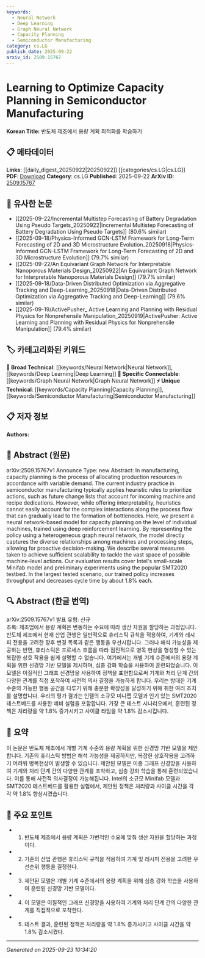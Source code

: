 ```yaml
---
keywords:
  - Neural Network
  - Deep Learning
  - Graph Neural Network
  - Capacity Planning
  - Semiconductor Manufacturing
category: cs.LG
publish_date: 2025-09-22
arxiv_id: 2509.15767
---
```


<!-- KEYWORD_LINKING_METADATA:
{
  "processed_timestamp": "2025-09-23T10:34:20.432488",
  "vocabulary_version": "1.0",
  "selected_keywords": [
    "Neural Network",
    "Deep Learning",
    "Graph Neural Network",
    "Capacity Planning",
    "Semiconductor Manufacturing"
  ],
  "rejected_keywords": [],
  "similarity_scores": {
    "Neural Network": 0.78,
    "Deep Learning": 0.8,
    "Graph Neural Network": 0.85,
    "Capacity Planning": 0.82,
    "Semiconductor Manufacturing": 0.79
  },
  "extraction_method": "AI_prompt_based",
  "budget_applied": true,
  "candidates_json": {
    "candidates": [
      {
        "surface": "neural network-based model",
        "canonical": "Neural Network",
        "aliases": [
          "neural network model",
          "NN model"
        ],
        "category": "broad_technical",
        "rationale": "Neural networks are central to the paper's approach and connect to a wide range of related research.",
        "novelty_score": 0.45,
        "connectivity_score": 0.88,
        "specificity_score": 0.65,
        "link_intent_score": 0.78
      },
      {
        "surface": "deep reinforcement learning",
        "canonical": "Deep Learning",
        "aliases": [
          "DRL",
          "deep RL"
        ],
        "category": "broad_technical",
        "rationale": "Deep reinforcement learning is a key method used in the study, linking to broader deep learning techniques.",
        "novelty_score": 0.52,
        "connectivity_score": 0.84,
        "specificity_score": 0.7,
        "link_intent_score": 0.8
      },
      {
        "surface": "heterogeneous graph neural network",
        "canonical": "Graph Neural Network",
        "aliases": [
          "heterogeneous GNN",
          "heterogeneous graph NN"
        ],
        "category": "specific_connectable",
        "rationale": "Graph neural networks are specifically mentioned and are crucial for capturing machine relationships.",
        "novelty_score": 0.6,
        "connectivity_score": 0.9,
        "specificity_score": 0.85,
        "link_intent_score": 0.85
      },
      {
        "surface": "capacity planning",
        "canonical": "Capacity Planning",
        "aliases": [
          "production capacity planning"
        ],
        "category": "unique_technical",
        "rationale": "Capacity planning is a unique technical focus of the paper, relevant to manufacturing optimization.",
        "novelty_score": 0.75,
        "connectivity_score": 0.7,
        "specificity_score": 0.8,
        "link_intent_score": 0.82
      },
      {
        "surface": "semiconductor manufacturing",
        "canonical": "Semiconductor Manufacturing",
        "aliases": [
          "semiconductor production"
        ],
        "category": "unique_technical",
        "rationale": "The paper specifically addresses semiconductor manufacturing, which is a distinct application area.",
        "novelty_score": 0.68,
        "connectivity_score": 0.65,
        "specificity_score": 0.78,
        "link_intent_score": 0.79
      }
    ],
    "ban_list_suggestions": [
      "heuristic rules",
      "evaluation results",
      "Intel's small-scale Minifab model"
    ]
  },
  "decisions": [
    {
      "candidate_surface": "neural network-based model",
      "resolved_canonical": "Neural Network",
      "decision": "linked",
      "scores": {
        "novelty": 0.45,
        "connectivity": 0.88,
        "specificity": 0.65,
        "link_intent": 0.78
      }
    },
    {
      "candidate_surface": "deep reinforcement learning",
      "resolved_canonical": "Deep Learning",
      "decision": "linked",
      "scores": {
        "novelty": 0.52,
        "connectivity": 0.84,
        "specificity": 0.7,
        "link_intent": 0.8
      }
    },
    {
      "candidate_surface": "heterogeneous graph neural network",
      "resolved_canonical": "Graph Neural Network",
      "decision": "linked",
      "scores": {
        "novelty": 0.6,
        "connectivity": 0.9,
        "specificity": 0.85,
        "link_intent": 0.85
      }
    },
    {
      "candidate_surface": "capacity planning",
      "resolved_canonical": "Capacity Planning",
      "decision": "linked",
      "scores": {
        "novelty": 0.75,
        "connectivity": 0.7,
        "specificity": 0.8,
        "link_intent": 0.82
      }
    },
    {
      "candidate_surface": "semiconductor manufacturing",
      "resolved_canonical": "Semiconductor Manufacturing",
      "decision": "linked",
      "scores": {
        "novelty": 0.68,
        "connectivity": 0.65,
        "specificity": 0.78,
        "link_intent": 0.79
      }
    }
  ]
}
-->

# Learning to Optimize Capacity Planning in Semiconductor Manufacturing

**Korean Title:** 반도체 제조에서 용량 계획 최적화를 학습하기

## 📋 메타데이터

**Links**: [[daily_digest_20250922|20250922]] [[categories/cs.LG|cs.LG]]
**PDF**: [Download](https://arxiv.org/pdf/2509.15767.pdf)
**Category**: cs.LG
**Published**: 2025-09-22
**ArXiv ID**: [2509.15767](https://arxiv.org/abs/2509.15767)

## 🔗 유사한 논문
- [[2025-09-22/Incremental Multistep Forecasting of Battery Degradation Using Pseudo Targets_20250922|Incremental Multistep Forecasting of Battery Degradation Using Pseudo Targets]] (80.6% similar)
- [[2025-09-18/Physics-Informed GCN-LSTM Framework for Long-Term Forecasting of 2D and 3D Microstructure Evolution_20250918|Physics-Informed GCN-LSTM Framework for Long-Term Forecasting of 2D and 3D Microstructure Evolution]] (79.7% similar)
- [[2025-09-22/An Equivariant Graph Network for Interpretable Nanoporous Materials Design_20250922|An Equivariant Graph Network for Interpretable Nanoporous Materials Design]] (79.7% similar)
- [[2025-09-18/Data-Driven Distributed Optimization via Aggregative Tracking and Deep-Learning_20250918|Data-Driven Distributed Optimization via Aggregative Tracking and Deep-Learning]] (79.6% similar)
- [[2025-09-19/ActivePusher_ Active Learning and Planning with Residual Physics for Nonprehensile Manipulation_20250919|ActivePusher: Active Learning and Planning with Residual Physics for Nonprehensile Manipulation]] (79.4% similar)

## 🏷️ 카테고리화된 키워드
**🧠 Broad Technical**: [[keywords/Neural Network|Neural Network]], [[keywords/Deep Learning|Deep Learning]]
**🔗 Specific Connectable**: [[keywords/Graph Neural Network|Graph Neural Network]]
**⚡ Unique Technical**: [[keywords/Capacity Planning|Capacity Planning]], [[keywords/Semiconductor Manufacturing|Semiconductor Manufacturing]]

## 📋 저자 정보

**Authors:** 

## 📄 Abstract (원문)

arXiv:2509.15767v1 Announce Type: new 
Abstract: In manufacturing, capacity planning is the process of allocating production resources in accordance with variable demand. The current industry practice in semiconductor manufacturing typically applies heuristic rules to prioritize actions, such as future change lists that account for incoming machine and recipe dedications. However, while offering interpretability, heuristics cannot easily account for the complex interactions along the process flow that can gradually lead to the formation of bottlenecks. Here, we present a neural network-based model for capacity planning on the level of individual machines, trained using deep reinforcement learning. By representing the policy using a heterogeneous graph neural network, the model directly captures the diverse relationships among machines and processing steps, allowing for proactive decision-making. We describe several measures taken to achieve sufficient scalability to tackle the vast space of possible machine-level actions.
  Our evaluation results cover Intel's small-scale Minifab model and preliminary experiments using the popular SMT2020 testbed. In the largest tested scenario, our trained policy increases throughput and decreases cycle time by about 1.8% each.

## 🔍 Abstract (한글 번역)

arXiv:2509.15767v1 발표 유형: 신규  
초록: 제조업에서 용량 계획은 변동하는 수요에 따라 생산 자원을 할당하는 과정입니다. 반도체 제조에서 현재 산업 관행은 일반적으로 휴리스틱 규칙을 적용하여, 기계와 레시피 전용을 고려한 향후 변경 목록과 같은 행동을 우선시합니다. 그러나 해석 가능성을 제공하는 반면, 휴리스틱은 프로세스 흐름을 따라 점진적으로 병목 현상을 형성할 수 있는 복잡한 상호 작용을 쉽게 설명할 수 없습니다. 여기에서는 개별 기계 수준에서의 용량 계획을 위한 신경망 기반 모델을 제시하며, 심층 강화 학습을 사용하여 훈련되었습니다. 이 모델은 이질적인 그래프 신경망을 사용하여 정책을 표현함으로써 기계와 처리 단계 간의 다양한 관계를 직접 포착하여 사전적 의사 결정을 가능하게 합니다. 우리는 방대한 기계 수준의 가능한 행동 공간을 다루기 위해 충분한 확장성을 달성하기 위해 취한 여러 조치를 설명합니다. 우리의 평가 결과는 인텔의 소규모 미니팹 모델과 인기 있는 SMT2020 테스트베드를 사용한 예비 실험을 포함합니다. 가장 큰 테스트 시나리오에서, 훈련된 정책은 처리량을 약 1.8% 증가시키고 사이클 타임을 약 1.8% 감소시킵니다.

## 📝 요약

이 논문은 반도체 제조에서 개별 기계 수준의 용량 계획을 위한 신경망 기반 모델을 제안합니다. 기존의 휴리스틱 방법은 해석 가능성을 제공하지만, 복잡한 상호작용을 고려하기 어려워 병목현상이 발생할 수 있습니다. 제안된 모델은 이종 그래프 신경망을 사용하여 기계와 처리 단계 간의 다양한 관계를 포착하고, 심층 강화 학습을 통해 훈련되었습니다. 이를 통해 사전적 의사결정이 가능해집니다. Intel의 소규모 Minifab 모델과 SMT2020 테스트베드를 활용한 실험에서, 제안된 정책은 처리량과 사이클 시간을 각각 약 1.8% 향상시켰습니다.

## 🎯 주요 포인트

- 1. 반도체 제조에서 용량 계획은 가변적인 수요에 맞춰 생산 자원을 할당하는 과정이다.
- 2. 기존의 산업 관행은 휴리스틱 규칙을 적용하여 기계 및 레시피 전용을 고려한 우선순위 행동을 결정한다.
- 3. 제안된 모델은 개별 기계 수준에서의 용량 계획을 위해 심층 강화 학습을 사용하여 훈련된 신경망 기반 모델이다.
- 4. 이 모델은 이질적인 그래프 신경망을 사용하여 기계와 처리 단계 간의 다양한 관계를 직접적으로 포착한다.
- 5. 테스트 결과, 훈련된 정책은 처리량을 약 1.8% 증가시키고 사이클 시간을 약 1.8% 감소시켰다.


---

*Generated on 2025-09-23 10:34:20*